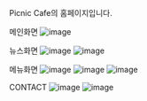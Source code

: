 Picnic Cafe의 홈페이지입니다.

메인화면
![image](https://github.com/user-attachments/assets/458de039-147a-4624-9080-6cac6523ef16)

뉴스화면
![image](https://github.com/user-attachments/assets/3b5f653b-1268-4e5b-bec6-3ab2c60c078c)
![image](https://github.com/user-attachments/assets/7685af58-fc7e-4b2b-b366-24eddc9b5417)

메뉴화면
![image](https://github.com/user-attachments/assets/d9e71fb5-f601-4971-a1a0-53da239b6622)
![image](https://github.com/user-attachments/assets/4924cf37-96f7-4491-885a-275b166eb46e)
![image](https://github.com/user-attachments/assets/6f383bac-78a0-48f8-aca7-e9bec4c3676d)

CONTACT
![image](https://github.com/user-attachments/assets/35e36485-6b2f-4a9b-ade3-ee86d09c5c8f)
![image](https://github.com/user-attachments/assets/782327f6-8426-4223-b945-edf735daa77b)

